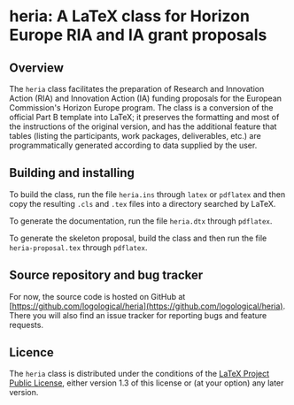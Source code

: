 # heria: A LaTeX class for Horizon Europe RIA and IA grant proposals

## Overview

The `heria` class facilitates the preparation of Research and
Innovation Action (RIA) and Innovation Action (IA) funding proposals
for the European Commission's Horizon Europe program.  The class is a
conversion of the official Part B template into LaTeX; it preserves
the formatting and most of the instructions of the original version,
and has the additional feature that tables (listing the participants,
work packages, deliverables, etc.) are programmatically generated
according to data supplied by the user.

## Building and installing

To build the class, run the file `heria.ins` through `latex` or
`pdflatex` and then copy the resulting `.cls` and `.tex` files into a
directory searched by LaTeX.

To generate the documentation, run the file `heria.dtx` through
`pdflatex`.

To generate the skeleton proposal, build the class and then run the
file `heria-proposal.tex` through `pdflatex`.

## Source repository and bug tracker

For now, the source code is hosted on GitHub at
[https://github.com/logological/heria](https://github.com/logological/heria).
There you will also find an issue tracker for reporting bugs and
feature requests.

## Licence

The `heria` class is distributed under the conditions of the [LaTeX
Project Public License](https://www.latex-project.org/lppl.txt),
either version 1.3 of this license or (at your option) any later
version.
